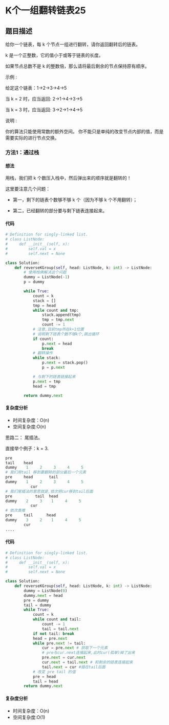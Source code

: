 # K个一组翻转链表25

## 题目描述

给你一个链表，每 k 个节点一组进行翻转，请你返回翻转后的链表。

k 是一个正整数，它的值小于或等于链表的长度。

如果节点总数不是 k 的整数倍，那么请将最后剩余的节点保持原有顺序。

示例 :

给定这个链表：1->2->3->4->5

当 k = 2 时，应当返回: 2->1->4->3->5

当 k = 3 时，应当返回: 3->2->1->4->5

说明 :

你的算法只能使用常数的额外空间。
你不能只是单纯的改变节点内部的值，而是需要实际的进行节点交换。

### 方法1：通过栈

#### 想法

用栈，我们把 k 个数压入栈中，然后弹出来的顺序就是翻转的！

这里要注意几个问题：

- 第一，剩下的链表个数够不够 k 个（因为不够 k 个不用翻转）；

- 第二，已经翻转的部分要与剩下链表连接起来。

#### 代码

```python
# Definition for singly-linked list.
# class ListNode:
#     def __init__(self, x):
#         self.val = x
#         self.next = None

class Solution:
    def reverseKGroup(self, head: ListNode, k: int) -> ListNode:
        # 使用栈俩解决这个问题
        dummy = ListNode(-1)
        p = dummy

        while True:
            count = k
            stack = []
            tmp = head
            while count and tmp:
                stack.append(tmp)
                tmp = tmp.next
                count -= 1
            # 注意,目前tmp所在k+1位置
            # 说明剩下链表个数不够k个,跳出循环
            if count:
                p.next = head
                break
            # 翻转操作
            while stack:
                p.next = stack.pop()
                p = p.next

            # 与剩下的链表链接起来
            p.next = tmp
            head = tmp

        return dummy.next
```

#### 复杂度分析

- 时间复杂度：O(n)
- 空间复杂度:O(n)

思路二：
尾插法。

直接举个例子：k = 3.

```python
pre
tail    head
dummy    1     2     3     4     5
# 我们用tail 移到要翻转的部分最后一个元素
pre     head       tail
dummy    1     2     3     4     5
	       cur
# 我们尾插法的意思就是,依次把cur移到tail后面
pre          tail  head
dummy    2     3    1     4     5
	       cur
# 依次类推
pre     tail      head
dummy    3     2    1     4     5
		cur
....
```



#### 代码

```python
# Definition for singly-linked list.
# class ListNode:
#     def __init__(self, x):
#         self.val = x
#         self.next = None

class Solution:
    def reverseKGroup(self, head: ListNode, k: int) -> ListNode:
        dummy = ListNode(0)
        dummy.next = head
        pre = dummy
        tail = dummy
        while True:
            count = k
            while count and tail:
                count -= 1
                tail = tail.next
            if not tail: break
            head = pre.next
            while pre.next != tail:
                cur = pre.next # 获取下一个元素
                # pre与cur.next连接起来,此时cur(孤单)掉了出来
                pre.next = cur.next 
                cur.next = tail.next # 和剩余的链表连接起来
                tail.next = cur #插在tail后面
            # 改变 pre tail 的值
            pre = head 
            tail = head
        return dummy.next
```

#### 复杂度分析

- 时间复杂度：O(n)
- 空间复杂度:O(1)







